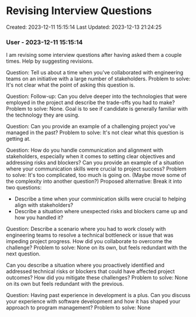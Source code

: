 # Revising Interview Questions

Created: 2023-12-11 15:15:14
Last Updated: 2023-12-13 21:24:25

### User - 2023-12-11 15:15:14

I am revising some interview questions after having asked them a couple times. Help by suggesting revisions. 

Question: Tell us about a time when you've collaborated with engineering teams on an initiative with a large number of stakeholders.
Problem to solve: It's not clear what the point of asking this question is.

Question: Follow-up: Can you delve deeper into the technologies that were employed in the project and describe the trade-offs you had to make?
Problem to solve: None. Goal is to see if candidate is generally familiar with the technology they are using. 

Question: Can you provide an example of a challenging project you've managed in the past?
Problem to solve: It's not clear what this question is getting at.

Question: How do you handle communication and alignment with stakeholders, especially when it comes to setting clear objectives and addressing risks and blockers? Can you provide an example of a situation where your communication skills were crucial to project success?
Problem to solve: It's too complicated, too much is going on. (Maybe move some of the complexity into another question?)
Proposed alternative: Break it into two questions:
- Describe a time when your comminication skills were crucial to helping align with stakeholders?
- Describe a situation where unexpected risks and blockers came up and how you handled it?

Question: Describe a scenario where you had to work closely with engineering teams to resolve a technical bottleneck or issue that was impeding project progress. How did you collaborate to overcome the challenge?
Problem to solve: None on its own, but feels redundant with the next question.

Can you describe a situation where you proactively identified and addressed technical risks or blockers that could have affected project outcomes? How did you mitigate these challenges?
Problem to solve: None on its own but feels redundant with the previous.

Question: Having past experience in development is a plus. Can you discuss your experience with software development and how it has shaped your approach to program management?
Problem to solve: None

